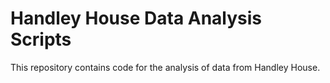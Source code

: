 # Handley House Data Analysis Scripts
This repository contains code for the analysis of data from Handley House.
